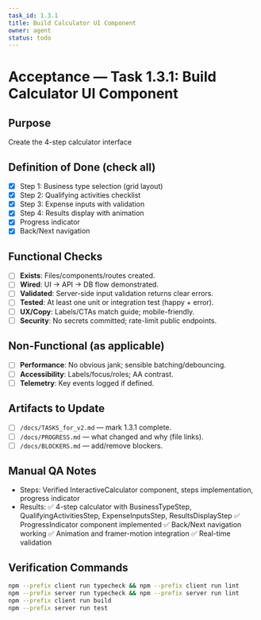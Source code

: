 ```yaml
---
task_id: 1.3.1
title: Build Calculator UI Component
owner: agent
status: todo
---
```


# Acceptance — Task 1.3.1: Build Calculator UI Component

## Purpose
Create the 4-step calculator interface

## Definition of Done (check all)
- [x] Step 1: Business type selection (grid layout)
- [x] Step 2: Qualifying activities checklist
- [x] Step 3: Expense inputs with validation
- [x] Step 4: Results display with animation
- [x] Progress indicator
- [x] Back/Next navigation

## Functional Checks
- [ ] **Exists**: Files/components/routes created.
- [ ] **Wired**: UI → API → DB flow demonstrated.
- [ ] **Validated**: Server-side input validation returns clear errors.
- [ ] **Tested**: At least one unit or integration test (happy + error).
- [ ] **UX/Copy**: Labels/CTAs match guide; mobile-friendly.
- [ ] **Security**: No secrets committed; rate-limit public endpoints.

## Non-Functional (as applicable)
- [ ] **Performance**: No obvious jank; sensible batching/debouncing.
- [ ] **Accessibility**: Labels/focus/roles; AA contrast.
- [ ] **Telemetry**: Key events logged if defined.

## Artifacts to Update
- [ ] `/docs/TASKS_for_v2.md` — mark 1.3.1 complete.
- [ ] `/docs/PROGRESS.md` — what changed and why (file links).
- [ ] `/docs/BLOCKERS.md` — add/remove blockers.

## Manual QA Notes
- Steps: Verified InteractiveCalculator component, steps implementation, progress indicator
- Results: ✅ 4-step calculator with BusinessTypeStep, QualifyingActivitiesStep, ExpenseInputsStep, ResultsDisplayStep ✅ ProgressIndicator component implemented ✅ Back/Next navigation working ✅ Animation and framer-motion integration ✅ Real-time validation

## Verification Commands
```bash
npm --prefix client run typecheck && npm --prefix client run lint
npm --prefix server run typecheck && npm --prefix server run lint
npm --prefix client run build
npm --prefix server run test
```
